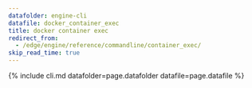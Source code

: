 ```yaml
---
datafolder: engine-cli
datafile: docker_container_exec
title: docker container exec
redirect_from:
  - /edge/engine/reference/commandline/container_exec/
skip_read_time: true
---
```

<!--
Sorry, but the contents of this page are automatically generated from
Docker's source code. If you want to suggest a change to the text that appears
here, you'll need to find the string by searching this repo:

https://github.com/docker/cli
-->

{% include cli.md datafolder=page.datafolder datafile=page.datafile %}
